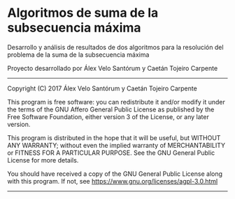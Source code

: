 # Algoritmos de suma de la subsecuencia máxima
Desarrollo y análisis de resultados de dos algoritmos para la resolución del problema de la suma de la subsecuencia máxima

Proyecto desarrollado por Álex Velo Santórum y Caetán Tojeiro Carpente

**********************************************************************

Copyright (C) 2017  Álex Velo Santórum y Caetán Tojeiro Carpente

This program is free software: you can redistribute it and/or modify
it under the terms of the GNU Affero General Public License as published by
the Free Software Foundation, either version 3 of the License, or
any later version.

This program is distributed in the hope that it will be useful,
but WITHOUT ANY WARRANTY; without even the implied warranty of
MERCHANTABILITY or FITNESS FOR A PARTICULAR PURPOSE.  See the
GNU General Public License for more details.

You should have received a copy of the GNU General Public License
along with this program.  If not, see <https://www.gnu.org/licenses/agpl-3.0.html>

**********************************************************************
